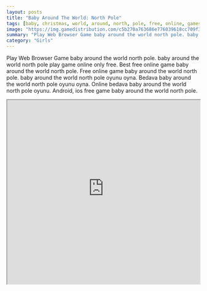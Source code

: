 ```yaml
---
layout: posts
title: "Baby Around The World: North Pole"
tags: [baby, christmas, world, around, north, pole, free, online, games, oyna, game, free, games, play, play, games]
image: "https://img.gamedistribution.com/c5b270a763686e776039618cc709f3a6.jpg"
summary: "Play Web Browser Game baby around the world north pole. baby around the world north pole play game online only free. Best free online game baby around the world north pole. Free online game baby around the world north pole. baby around the world north pole oyunu oyna. Bedava baby around the world north pole oyunu oyna. Online bedava baby around the world north pole oyunu. Android, ios free game baby around the world north pole."
category: "Girls"
---
```


Play Web Browser Game baby around the world north pole. baby around the world north pole play game online only free. Best free online game baby around the world north pole. Free online game baby around the world north pole. baby around the world north pole oyunu oyna. Bedava baby around the world north pole oyunu oyna. Online bedava baby around the world north pole oyunu. Android, ios free game baby around the world north pole.

<iframe width="100%" height="480px;" src="https://flash.gamedistribution.com?game=c5b270a763686e776039618cc709f3a6"></iframe>